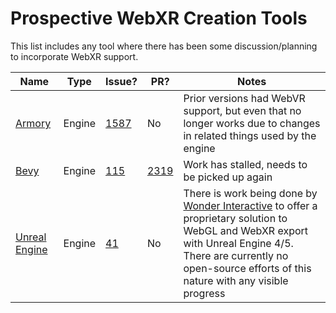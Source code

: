# Prospective WebXR Creation Tools

This list includes any tool where there has been some discussion/planning to incorporate WebXR support.

|Name|Type|Issue?|PR?|Notes|
|--|--|--|--|--|
|[Armory](https://github.com/armory3d/armory)|Engine|[1587](https://github.com/armory3d/armory/issues/1587)|No|Prior versions had WebVR support, but even that no longer works due to changes in related things used by the engine|
|[Bevy](https://bevyengine.org/)|Engine|[115](https://github.com/bevyengine/bevy/issues/115)|[2319](https://github.com/bevyengine/bevy/pull/2319)|Work has stalled, needs to be picked up again|
|[Unreal Engine](https://www.unrealengine.com/)|Engine|[41](https://github.com/UnrealEngineHTML5/Documentation/issues/41)|No|There is work being done by [Wonder Interactive](https://theimmersiveweb.com/) to offer a proprietary solution to WebGL and WebXR export with Unreal Engine 4/5. There are currently no open-source efforts of this nature with any visible progress|
